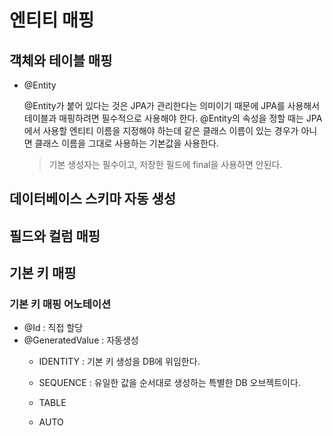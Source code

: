 # 엔티티 매핑

## 객체와 테이블 매핑

- @Entity
    
    @Entity가 붙어 있다는 것은 JPA가 관리한다는 의미이기 때문에 JPA를 사용해서 테이블과 매핑하려면 필수적으로 사용해야 한다. @Entity의 속성을 정할 때는 JPA에서 사용할 엔티티 이름을 지정해야 하는데 같은 클래스 이름이 있는 경우가 아니면 클래스 이름을 그대로 사용하는 기본값을 사용한다.
    
    > 기본 생성자는 필수이고, 저장한 필드에 final을 사용하면 안된다.
    > 

## 데이터베이스 스키마 자동 생성

## 필드와 컬럼 매핑

## 기본 키 매핑

### 기본 키 매핑 어노테이션

- @Id : 직접 할당
- @GeneratedValue : 자동생성
    - IDENTITY : 기본 키 생성을 DB에 위임한다.
    - SEQUENCE : 유일한 값을 순서대로 생성하는 특별한 DB 오브젝트이다.
        
        
    - TABLE
    - AUTO